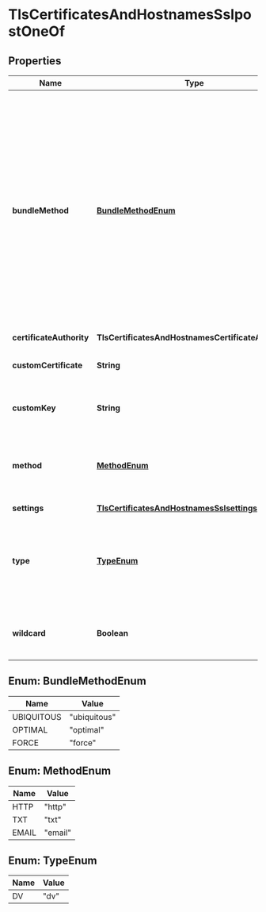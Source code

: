 

# TlsCertificatesAndHostnamesSslpostOneOf


## Properties

| Name | Type | Description | Notes |
|------------ | ------------- | ------------- | -------------|
|**bundleMethod** | [**BundleMethodEnum**](#BundleMethodEnum) | A ubiquitous bundle has the highest probability of being verified everywhere, even by clients using outdated or unusual trust stores. An optimal bundle uses the shortest chain and newest intermediates. And the force bundle verifies the chain, but does not otherwise modify it. |  [optional] |
|**certificateAuthority** | **TlsCertificatesAndHostnamesCertificateAuthority** |  |  [optional] |
|**customCertificate** | **String** | If a custom uploaded certificate is used. |  [optional] |
|**customKey** | **String** | The key for a custom uploaded certificate. |  [optional] |
|**method** | [**MethodEnum**](#MethodEnum) | Domain control validation (DCV) method used for this hostname. |  [optional] |
|**settings** | [**TlsCertificatesAndHostnamesSslsettings**](TlsCertificatesAndHostnamesSslsettings.md) |  |  [optional] |
|**type** | [**TypeEnum**](#TypeEnum) | Level of validation to be used for this hostname. Domain validation (dv) must be used. |  [optional] |
|**wildcard** | **Boolean** | Indicates whether the certificate covers a wildcard. |  [optional] |



## Enum: BundleMethodEnum

| Name | Value |
|---- | -----|
| UBIQUITOUS | &quot;ubiquitous&quot; |
| OPTIMAL | &quot;optimal&quot; |
| FORCE | &quot;force&quot; |



## Enum: MethodEnum

| Name | Value |
|---- | -----|
| HTTP | &quot;http&quot; |
| TXT | &quot;txt&quot; |
| EMAIL | &quot;email&quot; |



## Enum: TypeEnum

| Name | Value |
|---- | -----|
| DV | &quot;dv&quot; |



